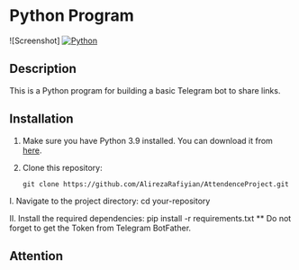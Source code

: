 # Python Program
![Screenshot]
[![Python](https://img.shields.io/badge/Python-3.9-blue)](https://www.python.org/downloads/release/python-390/)

## Description
This is a Python program for building a basic Telegram bot to share links.

## Installation
1. Make sure you have Python 3.9 installed. You can download it from [here](https://www.python.org/downloads/release/python-390/).
2. Clone this repository:

   ```shell
   git clone https://github.com/AlirezaRafiyian/AttendenceProject.git

I. Navigate to the project directory:
  cd your-repository

II. Install the required dependencies:
  pip install -r requirements.txt
** Do not forget to get the Token from Telegram BotFather.
## Attention
